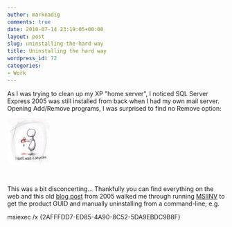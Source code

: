 ```yaml
---
author: marknadig
comments: true
date: 2010-07-14 23:19:05+00:00
layout: post
slug: uninstalling-the-hard-way
title: Uninstalling the hard way
wordpress_id: 72
categories:
- Work
---
```


As I was trying to clean up my XP "home server", I noticed SQL Server Express 2005 was still installed from back when I had my own mail server. Opening Add/Remove programs, I was surprised to find no Remove option:


![](/images/broken_image.jpg)

 

This was a bit disconcerting… Thankfully you can find everything on the web and this old [blog post](http://blogs.msdn.com/b/astebner/archive/2005/07/01/434814.aspx) from 2005 walked me through running [MSIINV](http://cid-27e6a35d1a492af7.skydrive.live.com/self.aspx/Blog|_Tools/msiinv.zip) to get the product GUID and manually uninstalling from a command-line; e.g.


msiexec /x {2AFFFDD7-ED85-4A90-8C52-5DA9EBDC9B8F}
